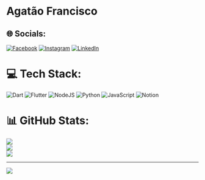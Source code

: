 # Agatão Francisco

## 🌐 Socials:
[![Facebook](https://img.shields.io/badge/Facebook-%231877F2.svg?logo=Facebook&logoColor=white)](https://facebook.com/https://www.facebook.com/profile.php?id=100089935753590) [![Instagram](https://img.shields.io/badge/Instagram-%23E4405F.svg?logo=Instagram&logoColor=white)](https://instagram.com/https://www.instagram.com/agatao__/) [![LinkedIn](https://img.shields.io/badge/LinkedIn-%230077B5.svg?logo=linkedin&logoColor=white)](https://linkedin.com/in/https://www.linkedin.com/in/agat%C3%A3o-francisco-777805283?utm_source=share&utm_campaign=share_via&utm_content=profile&utm_medium=android_app) 

# 💻 Tech Stack:
![Dart](https://img.shields.io/badge/dart-%230175C2.svg?style=for-the-badge&logo=dart&logoColor=white) ![Flutter](https://img.shields.io/badge/Flutter-%2302569B.svg?style=for-the-badge&logo=Flutter&logoColor=white) ![NodeJS](https://img.shields.io/badge/node.js-6DA55F?style=for-the-badge&logo=node.js&logoColor=white) ![Python](https://img.shields.io/badge/python-3670A0?style=for-the-badge&logo=python&logoColor=ffdd54) ![JavaScript](https://img.shields.io/badge/javascript-%23323330.svg?style=for-the-badge&logo=javascript&logoColor=%23F7DF1E) ![Notion](https://img.shields.io/badge/Notion-%23000000.svg?style=for-the-badge&logo=notion&logoColor=white)
# 📊 GitHub Stats:
![](https://github-readme-stats.vercel.app/api?username=agataofrancisco&theme=dark&hide_border=false&include_all_commits=false&count_private=false)<br/>
![](https://github-readme-streak-stats.herokuapp.com/?user=agataofrancisco&theme=dark&hide_border=false)<br/>
![](https://github-readme-stats.vercel.app/api/top-langs/?username=agataofrancisco&theme=dark&hide_border=false&include_all_commits=false&count_private=false&layout=compact)

---
[![](https://visitcount.itsvg.in/api?id=agataofrancisco&icon=0&color=0)](https://visitcount.itsvg.in)

<!-- Proudly created with GPRM ( https://gprm.itsvg.in ) -->
